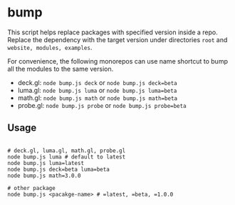 # bump

This script helps replace packages with specified version inside a repo. Replace the dependency with the target version under directories `root` and `website, modules, examples`.

For convenience, the following monorepos can use name shortcut to bump all the modules to the same version. 

- deck.gl: `node bump.js deck` or `node bump.js deck=beta`
- luma.gl: `node bump.js luma` or `node bump.js luma=beta`
- math.gl: `node bump.js math` or `node bump.js math=beta`
- probe.gl: `node bump.js probe` or `node bump.js probe=beta`

## Usage

```shell script

# deck.gl, luma.gl, math.gl, probe.gl
node bump.js luma # default to latest
node bump.js luma=latest
node bump.js deck=beta luma=beta
node bump.js math=3.0.0

# other package
node bump.js <pacakge-name> # =latest, =beta, =1.0.0
```
